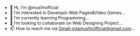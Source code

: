 - 👋 Hi, I’m @musfirofficial
- 👀 I’m interested in Developin Web Pages&Video Games...
- 🌱 I’m currently learning Programming...
- 💞️ I’m looking to collaborate on Web Designing Project...
- 📫 How to reach me via Gmail-mtamusfirofficial@gmail.com...

<!---
musfirofficial/musfirofficial is a ✨ special ✨ repository because its `README.md` (this file) appears on your GitHub profile.
You can click the Preview link to take a look at your changes.
--->
